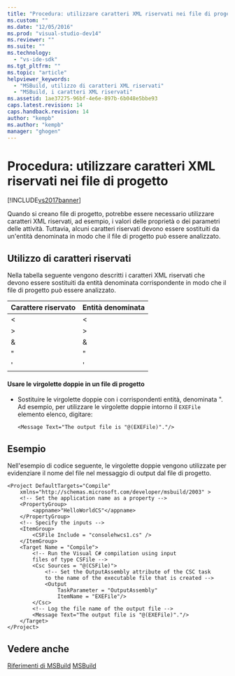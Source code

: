 ```yaml
---
title: "Procedura: utilizzare caratteri XML riservati nei file di progetto | Microsoft Docs"
ms.custom: ""
ms.date: "12/05/2016"
ms.prod: "visual-studio-dev14"
ms.reviewer: ""
ms.suite: ""
ms.technology: 
  - "vs-ide-sdk"
ms.tgt_pltfrm: ""
ms.topic: "article"
helpviewer_keywords: 
  - "MSBuild, utilizzo di caratteri XML riservati"
  - "MSBuild, i caratteri XML riservati"
ms.assetid: 1ae37275-96bf-4e6e-897b-6b048e5bbe93
caps.latest.revision: 14
caps.handback.revision: 14
author: "kempb"
ms.author: "kempb"
manager: "ghogen"
---
```

# Procedura: utilizzare caratteri XML riservati nei file di progetto
[!INCLUDE[vs2017banner](../code-quality/includes/vs2017banner.md)]

Quando si creano file di progetto, potrebbe essere necessario utilizzare caratteri XML riservati, ad esempio, i valori delle proprietà o dei parametri delle attività. Tuttavia, alcuni caratteri riservati devono essere sostituiti da un'entità denominata in modo che il file di progetto può essere analizzato.  
  
## <a name="using-reserved-characters"></a>Utilizzo di caratteri riservati  
 Nella tabella seguente vengono descritti i caratteri XML riservati che devono essere sostituiti da entità denominata corrispondente in modo che il file di progetto può essere analizzato.  
  
|Carattere riservato|Entità denominata|  
|------------------------|------------------|  
|\<|&lt;|  
|>|&gt;|  
|&|&amp;|  
|"|&quot;|  
|'|&apos;|  
  
#### <a name="to-use-double-quotes-in-a-project-file"></a>Usare le virgolette doppie in un file di progetto  
  
-   Sostituire le virgolette doppie con i corrispondenti entità, denominata &quot;. Ad esempio, per utilizzare le virgolette doppie intorno il `EXEFile` elemento elenco, digitare:  
  
    ```  
    <Message Text="The output file is "@(EXEFile)"."/>  
    ```  
  
## <a name="example"></a>Esempio  
 Nell'esempio di codice seguente, le virgolette doppie vengono utilizzate per evidenziare il nome del file nel messaggio di output dal file di progetto.  
  
```  
<Project DefaultTargets="Compile"  
    xmlns="http://schemas.microsoft.com/developer/msbuild/2003" >  
    <!-- Set the application name as a property -->  
    <PropertyGroup>  
        <appname>"HelloWorldCS"</appname>  
    </PropertyGroup>  
    <!-- Specify the inputs -->  
    <ItemGroup>  
        <CSFile Include = "consolehwcs1.cs" />  
    </ItemGroup>  
    <Target Name = "Compile">  
        <!-- Run the Visual C# compilation using input  
        files of type CSFile -->  
        <Csc Sources = "@(CSFile)">  
            <!-- Set the OutputAssembly attribute of the CSC task  
            to the name of the executable file that is created -->  
            <Output  
                TaskParameter = "OutputAssembly"  
                ItemName = "EXEFile"/>  
        </Csc>  
        <!-- Log the file name of the output file -->  
        <Message Text="The output file is "@(EXEFile)"."/>  
    </Target>  
</Project>  
```  
  
## <a name="see-also"></a>Vedere anche  
 [Riferimenti di MSBuild](../msbuild/msbuild-reference.md)
 [MSBuild](../msbuild/msbuild1.md)